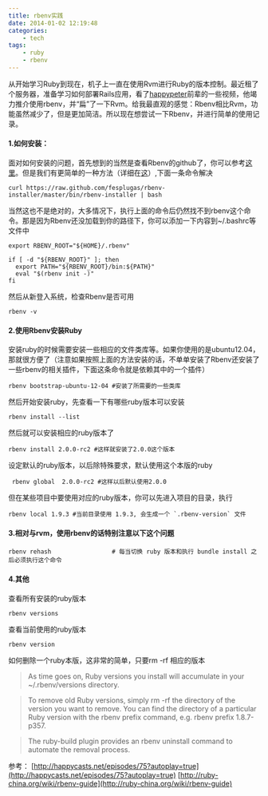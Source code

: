 ```yaml
---
title: rbenv实践
date: 2014-01-02 12:19:48
categories:
    - tech
tags:
    - ruby 
    - rbenv
---
```

从开始学习Ruby到现在，机子上一直在使用Rvm进行Ruby的版本控制。最近租了个服务器，准备学习如何部署Rails应用，看了[happypeter](http://happycasts.net/)前辈的一些视频，他竭力推介使用rbenv，并“扁”了一下Rvm。给我最直观的感觉：Rbenv相比Rvm，功能虽然减少了，但是更加简洁。所以现在想尝试一下Rbenv，并进行简单的使用记录。
#### 1.如何安装：
面对如何安装的问题，首先想到的当然是查看Rbenv的github了，你可以参考[这里](https://github.com/sstephenson/rbenv#basic-github-checkout)。但是我们有更简单的一种方法（详细在[这](https://github.com/fesplugas/rbenv-installer)）,下面一条命令解决
```
curl https://raw.github.com/fesplugas/rbenv-installer/master/bin/rbenv-installer | bash
```
当然这也不是绝对的，大多情况下，执行上面的命令后仍然找不到rbenv这个命令。那是因为Rbenv还没加载到你的路径下，你可以添加一下内容到~/.bashrc等文件中
```
export RBENV_ROOT="${HOME}/.rbenv"

if [ -d "${RBENV_ROOT}" ]; then
  export PATH="${RBENV_ROOT}/bin:${PATH}"
  eval "$(rbenv init -)"
fi
```
然后从新登入系统，检查Rbenv是否可用
```
rbenv -v
```
#### 2.使用Rbenv安装Ruby
安装ruby的时候需要安装一些相应的文件类库等。如果你使用的是ubuntu12.04，那就很方便了（注意如果按照上面的方法安装的话，不单单安装了Rbenv还安装了一些rbenv的相关插件，下面这条命令就是依赖其中的一个插件）
```
rbenv bootstrap-ubuntu-12-04 #安装了所需要的一些类库
```
然后开始安装ruby，先查看一下有哪些ruby版本可以安装
```
rbenv install --list
```
然后就可以安装相应的ruby版本了
```
rbenv install 2.0.0-rc2 #这样就安装了2.0.0这个版本
```
设定默认的ruby版本，以后除特殊要求，默认使用这个本版的ruby
```
 rbenv global  2.0.0-rc2 #这样以后默认使用2.0.0
```
但在某些项目中要使用对应的ruby版本，你可以先进入项目的目录，执行
```
rbenv local 1.9.3 #当前目录使用 1.9.3, 会生成一个 `.rbenv-version` 文件
```
#### 3.相对与rvm，使用rbenv的话特别注意以下这个问题
```
rbenv rehash                 # 每当切换 ruby 版本和执行 bundle install 之后必须执行这个命令
```
#### 4.其他
查看所有安装的ruby版本
```
rbenv versions
```

查看当前使用的ruby版本
```
rbenv version
```
如何删除一个ruby本版，这非常的简单，只要rm -rf 相应的版本
>As time goes on, Ruby versions you install will accumulate in your ~/.rbenv/versions directory.

>To remove old Ruby versions, simply rm -rf the directory of the version you want to remove. You can find the directory of a particular Ruby version with the rbenv prefix command, e.g. rbenv prefix 1.8.7-p357.

>The ruby-build plugin provides an rbenv uninstall command to automate the removal process.

参考：
[http://happycasts.net/episodes/75?autoplay=true](http://happycasts.net/episodes/75?autoplay=true)
[http://ruby-china.org/wiki/rbenv-guide](http://ruby-china.org/wiki/rbenv-guide)

